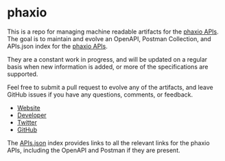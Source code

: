 # phaxioThis is a repo for managing machine readable artifacts for the [phaxio APIs](http://www.phaxio.com). The goal is to maintain and evolve an OpenAPI, Postman Collection, and APIs.json index for the [phaxio APIs](http://www.phaxio.com).They are a constant work in progress, and will be updated on a regular basis when new information is added, or more of the specifications are supported.Feel free to submit a pull request to evolve any of the artifacts, and leave GitHub issues if you have any questions, comments, or feedback.- [Website](http://www.phaxio.com)- [Developer](http://www.phaxio.com)- [Twitter](https://twitter.com/#!/phaxio)- [GitHub](https://github.com/phaxio)The [APIs.json](https://github.com/api-evangelist/phaxio/blob/master/apis.json) index provides links to all the relevant links for the phaxio APIs, including the OpenAPI and Postman if they are present.